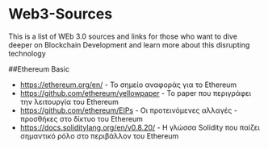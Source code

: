 # Web3-Sources
This is a list of WEb 3.0 sources and links for those who want to dive deeper on Blockchain Development and learn more about this disrupting technology

##Ethereum Basic 
- https://ethereum.org/en/ - Το σημείο αναφοράς για το Ethereum
- https://github.com/ethereum/yellowpaper - Το paper που περιγράφει την λειτουργία του Ethereum
- https://github.com/ethereum/EIPs - Οι προτεινόμενες αλλαγές - προσθήκες στο δίκτυο του Ethereum
-  https://docs.soliditylang.org/en/v0.8.20/ - Η γλώσσα Solidity που παίζει σημαντικό ρόλο στο περιβάλλον του Ethereum
